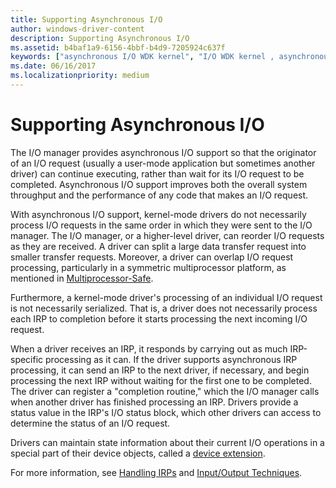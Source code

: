 ```yaml
---
title: Supporting Asynchronous I/O
author: windows-driver-content
description: Supporting Asynchronous I/O
ms.assetid: b4baf1a9-6156-4bbf-b4d9-7205924c637f
keywords: ["asynchronous I/O WDK kernel", "I/O WDK kernel , asynchronous mode", "status information WDK I/O requests"]
ms.date: 06/16/2017
ms.localizationpriority: medium
---
```


# Supporting Asynchronous I/O





The I/O manager provides asynchronous I/O support so that the originator of an I/O request (usually a user-mode application but sometimes another driver) can continue executing, rather than wait for its I/O request to be completed. Asynchronous I/O support improves both the overall system throughput and the performance of any code that makes an I/O request.

With asynchronous I/O support, kernel-mode drivers do not necessarily process I/O requests in the same order in which they were sent to the I/O manager. The I/O manager, or a higher-level driver, can reorder I/O requests as they are received. A driver can split a large data transfer request into smaller transfer requests. Moreover, a driver can overlap I/O request processing, particularly in a symmetric multiprocessor platform, as mentioned in [Multiprocessor-Safe](multiprocessor-safe.md).

Furthermore, a kernel-mode driver's processing of an individual I/O request is not necessarily serialized. That is, a driver does not necessarily process each IRP to completion before it starts processing the next incoming I/O request.

When a driver receives an IRP, it responds by carrying out as much IRP-specific processing as it can. If the driver supports asynchronous IRP processing, it can send an IRP to the next driver, if necessary, and begin processing the next IRP without waiting for the first one to be completed. The driver can register a "completion routine," which the I/O manager calls when another driver has finished processing an IRP. Drivers provide a status value in the IRP's I/O status block, which other drivers can access to determine the status of an I/O request.

Drivers can maintain state information about their current I/O operations in a special part of their device objects, called a [device extension](device-extensions.md).

For more information, see [Handling IRPs](handling-irps.md) and [Input/Output Techniques](i-o-programming-techniques.md).

 

 




